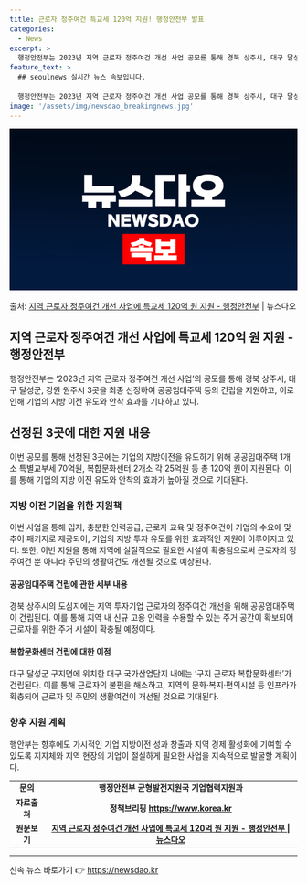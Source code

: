 ```yaml
---
title: 근로자 정주여건 특교세 120억 지원! 행정안전부 발표
categories:
  - News
excerpt: >
  행정안전부는 2023년 지역 근로자 정주여건 개선 사업 공모를 통해 경북 상주시, 대구 달성군, 강원 원주시…
feature_text: >
  ## seoulnews 실시간 뉴스 속보입니다.

  행정안전부는 2023년 지역 근로자 정주여건 개선 사업 공모를 통해 경북 상주시, 대구 달성군, 강원 원주시…
image: '/assets/img/newsdao_breakingnews.jpg'
---
```


![뉴스다오 속보](/assets/img/newsdao_breakingnews.jpg)

<p>출처: <a href="https://newsdao.kr/2829" rel="dofollow">지역 근로자 정주여건 개선 사업에 특교세 120억 원 지원 - 행정안전부</a> | 뉴스다오</p>

<h2 data-ke-size="size26">지역 근로자 정주여건 개선 사업에 특교세 120억 원 지원 - 행정안전부</h2>
<p data-ke-size="size16">행정안전부는 ‘2023년 지역 근로자 정주여건 개선 사업’의 공모를 통해 경북 상주시, 대구 달성군, 강원 원주시 3곳을 최종 선정하여 공공임대주택 등의 건립을 지원하고, 이로 인해 기업의 지방 이전 유도와 안착 효과를 기대하고 있다.</p>
<h2 data-ke-size="size24">선정된 3곳에 대한 지원 내용</h2>
<p data-ke-size="size16">이번 공모를 통해 선정된 3곳에는 기업의 지방이전을 유도하기 위해 공공임대주택 1개소 특별교부세 70억원, 복합문화센터 2개소 각 25억원 등 총 120억 원이 지원된다. 이를 통해 기업의 지방 이전 유도와 안착의 효과가 높아질 것으로 기대된다.</p>
<h3 data-ke-size="size20">지방 이전 기업을 위한 지원책</h3>
<p data-ke-size="size16">이번 사업을 통해 입지, 충분한 인력공급, 근로자 교육 및 정주여건이 기업의 수요에 맞추어 패키지로 제공되어, 기업의 지방 투자 유도를 위한 효과적인 지원이 이루어지고 있다. 또한, 이번 지원을 통해 지역에 실질적으로 필요한 시설이 확충됨으로써 근로자의 정주여건 뿐 아니라 주민의 생활여건도 개선될 것으로 예상된다.</p>
<h4 data-ke-size="size18">공공임대주택 건립에 관한 세부 내용</h4>
<p data-ke-size="size16">경북 상주시의 도심지에는 지역 투자기업 근로자의 정주여건 개선을 위해 공공임대주택이 건립된다. 이를 통해 지역 내 신규 고용 인력을 수용할 수 있는 주거 공간이 확보되어 근로자를 위한 주거 시설이 확충될 예정이다.</p>
<h4 data-ke-size="size18">복합문화센터 건립에 대한 이점</h4>
<p data-ke-size="size16">대구 달성군 구지면에 위치한 대구 국가산업단지 내에는 ‘구지 근로자 복합문화센터’가 건립된다. 이를 통해 근로자의 불편을 해소하고, 지역의 문화·복지·편의시설 등 인프라가 확충되어 근로자 및 주민의 생활여건이 개선될 것으로 기대된다.</p>
<h3 data-ke-size="size20">향후 지원 계획</h3>
<p data-ke-size="size16">행안부는 향후에도 가시적인 기업 지방이전 성과 창출과 지역 경제 활성화에 기여할 수 있도록 지자체와 지역 현장의 기업이 절실하게 필요한 사업을 지속적으로 발굴할 계획이다.</p>
<p data-ke-size="size16"></p>
<table>
	<tbody>
		<tr>
			<td style="text-align: center; height: 17px;"><b>문의</b></td>
			<td style="text-align: center; height: 17px;"><b>행정안전부 균형발전지원국 기업협력지원과</b></td>
		</tr>
		<tr>
			<td style="text-align: center; height: 17px;"><b>자료출처</b></td>
			<td style="text-align: center; height: 17px;"><b>정책브리핑 <a href="https://https://www.korea.kr/" target="_blank">https://www.korea.kr</a></b></td>
		</tr>
		<tr>
			<td style="text-align: center; height: 17px;"><b>원문보기</b></td>
			<td style="text-align: center; height: 17px;"><b><a href="https://newsdao.kr/2829" target="_blank">지역 근로자 정주여건 개선 사업에 특교세 120억 원 지원 - 행정안전부 | 뉴스다오</a></b></td>
		</tr>
	</tbody>
</table>
<hr>
<p data-ke-size="size16"></p> 

신속 뉴스 바로가기 👉 <a href="https://newsdao.kr" rel="dofollow">https://newsdao.kr</a>


